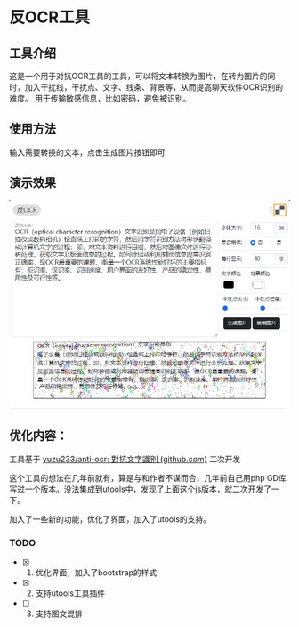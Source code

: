 # 反OCR工具
## 工具介绍
这是一个用于对抗OCR工具的工具，可以将文本转换为图片，在转为图片的同时，加入干扰线，干扰点、文字、线条、背景等，从而提高聊天软件OCR识别的难度。
用于传输敏感信息，比如密码，避免被识别。

## 使用方法
输入需要转换的文本，点击生成图片按钮即可

## 演示效果

![效果图片](test.png)


## 优化内容：
工具基于 [yuzu233/anti-ocr: 對抗文字識別 (github.com)](https://github.com/yuzu233/anti-ocr) 二次开发  

这个工具的想法在几年前就有，算是与和作者不谋而合，几年前自己用php GD库写过一个版本。没法集成到utools中，发现了上面这个js版本，就二次开发了一下。  

加入了一些新的功能，优化了界面，加入了utools的支持。

### TODO

- [x] 1. 优化界面，加入了bootstrap的样式
- [x] 2. 支持utools工具插件
- [ ] 3. 支持图文混排
